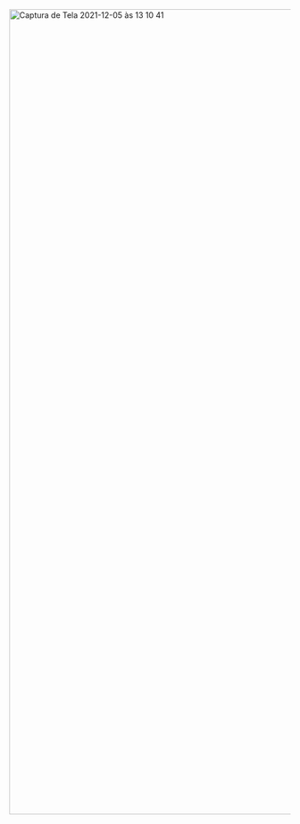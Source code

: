 <img width="1440" alt="Captura de Tela 2021-12-05 às 13 10 41" src="https://user-images.githubusercontent.com/49695090/144754264-4bf852ae-eb35-4e62-9596-216b5313fbfb.png">

